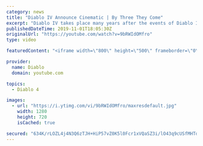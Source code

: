 ```yaml
---
category: news
title: "Diablo IV Announce Cinematic | By Three They Come"
excerpt: "Diablo IV takes place many years after the events of Diablo III, after millions have been slaughtered by the actions of the High Heavens and Burning Hells alike."
publishedDateTime: 2019-11-01T18:05:30Z
originalUrl: "https://youtube.com/watch?v=9bRWIdOMfro"
type: video

featuredContent: "<iframe width=\"800\" height=\"500\" frameborder=\"0\" src=\"https://www.youtube.com/embed/9bRWIdOMfro\" allow=\"accelerometer; autoplay; encrypted-media; gyroscope; picture-in-picture\" allowfullscreen></iframe>"

provider:
  name: Diablo
  domain: youtube.com

topics:
  - Diablo 4

images:
  - url: "https://i.ytimg.com/vi/9bRWIdOMfro/maxresdefault.jpg"
    width: 1280
    height: 720
    isCached: true

secured: "634K/rLOZL4j4N3Q6zTJH+HiP57vZ0K5l0Fcr1xVQaSZ3i/lO43q9cUSfMHTdBBLpUKIDqQ8ALxRgGPTiexQltYalePPDsIDs2RtNFheXM9gPk2292kuP4+VCq1KxRBPci3ekET6nhxWjRC9MXF3n8cUV/yDX0pzAh3UIaQSSdU2x4ceg6wYgIY515asw+ezFhNnJGp4iUvOT+OuoDRrfFrmBYSrmixVryjlgGZ14DdNhj0pAc0tgf07gw0FfMW796LGarYgB3NZRB294Yb/ebAcEcZCy77Y79h81uGm0jRwnHhiVOHlzAE6vLlslPHk3mvYLnKdu2EvQ5Zv5DIRHk9342j9Z8fNs2RtygBXcpsN2mcShvENRPG4rRDZNWgvxUohTV7L397KqcmpzD25edDsIXbg6zldVn4o/ht2gGOAClI9mEbRPfQjM4Q4m3dd;WELCvEMFvVIOa3XQJBM/Cw=="
---
```


